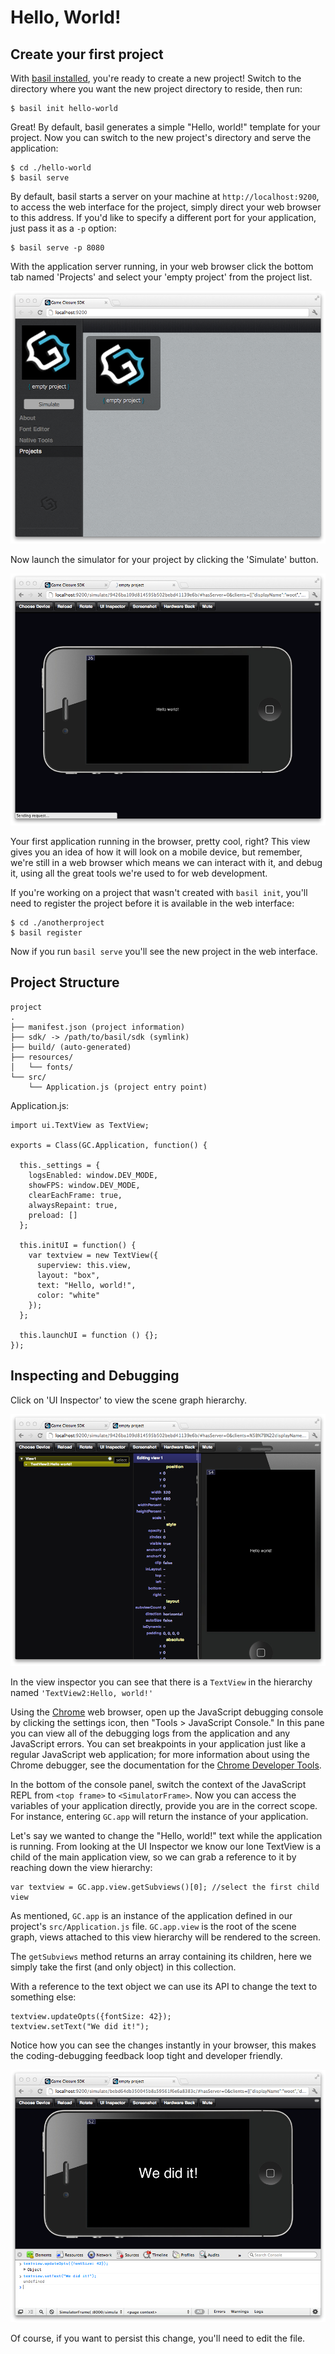 # Hello, World!

## Create your first project

With [basil installed](../guide/getting-started.html),
you're ready to create a new project! Switch to the
directory where you want the new project directory to
reside, then run:

~~~
$ basil init hello-world
~~~

Great! By default, basil generates a simple "Hello, world!"
template for your project. Now you can switch to the new
project's directory and serve the application:

~~~
$ cd ./hello-world
$ basil serve
~~~

By default, basil starts a server on your machine at
`http://localhost:9200`, to access the web interface for the
project, simply direct your web browser to this address. If you'd
like to specify a different port for your application, just
pass it as a `-p` option:

~~~
$ basil serve -p 8080
~~~

With the application server running, in your web browser
click the bottom tab named 'Projects' and select your 'empty
project' from the project list.

<img src="./assets/getting-started/hello-project.png" alt="project selector screenshot" class="screenshot">

Now launch the simulator for your project by clicking the 'Simulate' button.

<img src="./assets/getting-started/hello-world.png" alt="hello, world screenshot" class="screenshot">

Your first application running in the browser, pretty cool,
right? This view gives you an idea of how it will look on a
mobile device, but remember, we're still in a web browser
which means we can interact with it, and debug it, using all
the great tools we're used to for web development.

If you're working on a project that wasn't created with
`basil init`, you'll need to register the project before it
is available in the web interface:

~~~
$ cd ./anotherproject
$ basil register
~~~

Now if you run `basil serve` you'll see the new project in
the web interface.

## Project Structure

~~~
project
.
├── manifest.json (project information)
├── sdk/ -> /path/to/basil/sdk (symlink)
├── build/ (auto-generated)
├── resources/
│   └── fonts/
└── src/
    └── Application.js (project entry point)
~~~

Application.js:

~~~
import ui.TextView as TextView;

exports = Class(GC.Application, function() {

  this._settings = {
    logsEnabled: window.DEV_MODE,
    showFPS: window.DEV_MODE,
    clearEachFrame: true,
    alwaysRepaint: true,
    preload: []
  };

  this.initUI = function() {
    var textview = new TextView({
      superview: this.view,
      layout: "box",
      text: "Hello, world!",
      color: "white"
    });
  };

  this.launchUI = function () {};
});
~~~

## Inspecting and Debugging

Click on 'UI Inspector' to view the scene graph hierarchy.

<img src="./assets/getting-started/hello-inspector.png" alt="ui inspector screenshot" class="screenshot">

In the view inspector you can see that there is a `TextView`
in the hierarchy named `'TextView2:Hello, world!'`

Using the [Chrome](http://www.google.com/chrome) web
browser, open up the JavaScript debugging console by
clicking the settings icon, then "Tools > JavaScript
Console." In this pane you can view all of the debugging
logs from the application and any JavaScript errors. You can
set breakpoints in your application just like a regular
JavaScript web application; for more information about using
the Chrome debugger, see the documentation for the
[Chrome Developer Tools](https://developers.google.com/chrome-developer-tools/docs/overview).

In the bottom of the console panel, switch the context of
the JavaScript REPL from `<top frame>` to
`<SimulatorFrame>`. Now you can access the variables of your
application directly, provide you are in the correct
scope. For instance, entering `GC.app` will return the
instance of your application.

Let's say we wanted to change the "Hello, world!" text while
the application is running. From looking at the UI Inspector
we know our lone TextView is a child of the main application
view, so we can grab a reference to it by reaching down the
view hierarchy:

~~~
var textview = GC.app.view.getSubviews()[0]; //select the first child view
~~~

As mentioned, `GC.app` is an instance of the application
defined in our project's `src/Application.js`
file. `GC.app.view` is the root of the scene graph, views
attached to this view hierarchy will be rendered to the screen.

The `getSubviews` method returns an array containing its
children, here we simply take the first (and only object) in
this collection.

With a reference to the text object we can use its API to
change the text to something else:

~~~
textview.updateOpts({fontSize: 42});
textview.setText("We did it!");
~~~

Notice how you can see the changes instantly in your
browser, this makes the coding-debugging feedback loop tight
and developer friendly.

<img src="./assets/getting-started/hello-debugger.png" alt="console debugger screenshot" class="screenshot">

Of course, if you want to persist this change, you'll need to edit the file.
